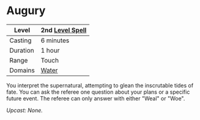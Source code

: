 # Augury

|Level|2nd [Level Spell](../../../Spell%20Level.md)|
|-----|---------------|
|Casting|6 minutes|
|Duration|1 hour|
|Range|Touch|
|Domains|[Water](../../../Spell%20Domains/Water.md)|

You interpret the supernatural, attempting to glean the inscrutable tides of fate. You can ask the referee one question about your plans or a specific future event. The referee can only answer with either "Weal" or "Woe".

*Upcast: None.*
